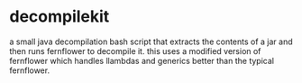 # decompilekit
a small java decompilation bash script that extracts the contents of a jar and then runs fernflower to decompile it. this uses a modified version of fernflower which handles llambdas and generics better than the typical fernflower.